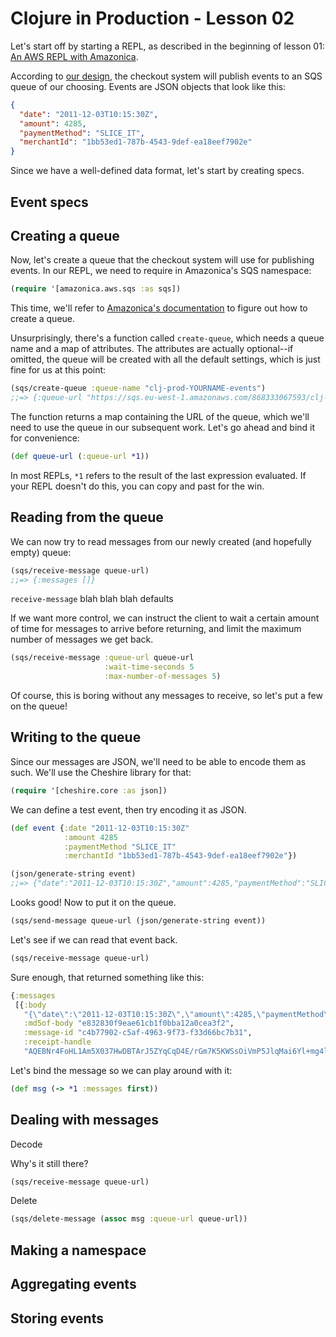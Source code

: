 # Clojure in Production - Lesson 02

Let's start off by starting a REPL, as described in the beginning of lesson 01:
[An AWS REPL with Amazonica](lesson-01.md#an-aws-repl-with-amazonica).

According to [our design](product.md#accepting-events), the checkout system will publish events to an SQS queue of our choosing. Events are JSON objects that look like this:

```json
{
  "date": "2011-12-03T10:15:30Z",
  "amount": 4285,
  "paymentMethod": "SLICE_IT",
  "merchantId": "1bb53ed1-787b-4543-9def-ea18eef7902e"
}
```

Since we have a well-defined data format, let's start by creating specs.

## Event specs

## Creating a queue

Now, let's create a queue that the checkout system will use for publishing events. In our REPL, we need to require in Amazonica's SQS namespace:

```clj
(require '[amazonica.aws.sqs :as sqs])
```

This time, we'll refer to [Amazonica's documentation](https://github.com/mcohen01/amazonica#sqs) to figure out how to create a queue.

Unsurprisingly, there's a function called `create-queue`, which needs a queue name and a map of attributes. The attributes are actually optional--if omitted, the queue will be created with all the default settings, which is just fine for us at this point:

```clj
(sqs/create-queue :queue-name "clj-prod-YOURNAME-events")
;;=> {:queue-url "https://sqs.eu-west-1.amazonaws.com/868333067593/clj-prod-jmglov-events"}
```

The function returns a map containing the URL of the queue, which we'll need to use the queue in our subsequent work. Let's go ahead and bind it for convenience:

```clj
(def queue-url (:queue-url *1))
```

In most REPLs, `*1` refers to the result of the last expression evaluated. If your REPL doesn't do this, you can copy and past for the win.

## Reading from the queue

We can now try to read messages from our newly created (and hopefully empty) queue:

```clj
(sqs/receive-message queue-url)
;;=> {:messages []}
```

`receive-message` blah blah blah defaults

If we want more control, we can instruct the client to wait a certain amount of time for messages to arrive before returning, and limit the maximum number of messages we get back.

```clj
(sqs/receive-message :queue-url queue-url
                     :wait-time-seconds 5
                     :max-number-of-messages 5)
```

Of course, this is boring without any messages to receive, so let's put a few on the queue!

## Writing to the queue

Since our messages are JSON, we'll need to be able to encode them as such. We'll use the Cheshire library for that:

```clj
(require '[cheshire.core :as json])
```

We can define a test event, then try encoding it as JSON.

```clj
(def event {:date "2011-12-03T10:15:30Z"
            :amount 4285
            :paymentMethod "SLICE_IT"
            :merchantId "1bb53ed1-787b-4543-9def-ea18eef7902e"})

(json/generate-string event)
;;=> {"date":"2011-12-03T10:15:30Z","amount":4285,"paymentMethod":"SLICE_IT","merchantId":"1bb53ed1-787b-4543-9def-ea18eef7902e"}
```

Looks good! Now to put it on the queue.

```clj
(sqs/send-message queue-url (json/generate-string event))
```

Let's see if we can read that event back.

```clj
(sqs/receive-message queue-url)
```

Sure enough, that returned something like this:

```clj
{:messages
 [{:body
   "{\"date\":\"2011-12-03T10:15:30Z\",\"amount\":4285,\"paymentMethod\":\"SLICE_IT\",\"merchantId\":\"1bb53ed1-787b-4543-9def-ea18eef7902e\"}",
   :md5of-body "e832830f9eae61cb1f0bba12a0cea3f2",
   :message-id "c4b77902-c5af-4963-9f73-f33d66bc7b31",
   :receipt-handle
   "AQEBNr4FoHL1Am5X037HwDBTArJ5ZYqCqD4E/rGm7K5KWSsOiVmP5JlqMai6Yl+mg4l/UMieL+LmHnlrXSFHMxyYoBqNJAMS+fDAXmWgFfw+U/ej1pHntBv+2Xr4KTAdT2LBuqo4XMe+5TAAwEHtA/bfT5U7tyKT+5F5oEzf7GhtqM+I885sUpsW7569QsutI1QbSOSzXwYGm5RiRw/g22sJxGa8+iaDQTPgU0pPJlJrLrVMBrrr/uHPJGunk/SgRtFp2hpamKLCDcZhzXM2GelO10+db9Nn/P3TCNRhdwvpV3a3XqS4hQBttTAyi3Ko9vtB6QBFXAQVXXe8nDnn2GJ+dy3oWBnspvHafuJD7u6gBC4fXpsA+KaHYBkFhDAM+ZTt7Y7YBp4doDJ2uPMJKV1yfw=="}]}
```

Let's bind the message so we can play around with it:

```clj
(def msg (-> *1 :messages first))
```

## Dealing with messages

Decode

Why's it still there?

```clj
(sqs/receive-message queue-url)
```

Delete

```clj
(sqs/delete-message (assoc msg :queue-url queue-url))
```

## Making a namespace

## Aggregating events

## Storing events
